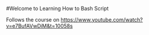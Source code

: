 #Welcome to Learning How to Bash Script

Follows the course on https://www.youtube.com/watch?v=e7BufAVwDiM&t=10058s


